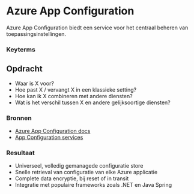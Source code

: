 # Azure App Configuration
Azure App Configuration biedt een service voor het centraal beheren van toepassingsinstellingen. 

### Keyterms


## Opdracht
- Waar is X voor?
- Hoe past X / vervangt X in een klassieke setting?
- Hoe kan ik X combineren met andere diensten?
- Wat is het verschil tussen X en andere gelijksoortige diensten?

### Bronnen
- [Azure App Configuration docs](https://docs.microsoft.com/en-us/azure/azure-app-configuration/overview)
- [App Configuration services](https://azure.microsoft.com/en-us/services/app-configuration/)

### Resultaat

* Universeel, volledig gemanagede configuratie store
* Snelle retrieval van configuratie van elke Azure applicatie
* Complete data encryptie, bij reset of in transit
* Integratie met populaire frameworks zoals .NET en Java Spring
